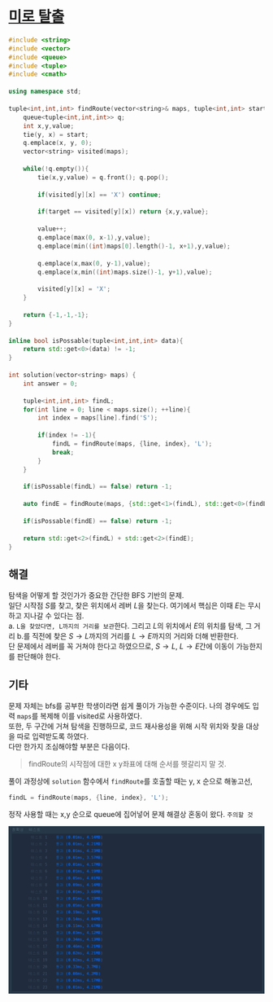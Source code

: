 # [미로 탈출](https://school.programmers.co.kr/learn/courses/30/lessons/159993?language=cpp)

```cpp
#include <string>
#include <vector>
#include <queue>
#include <tuple>
#include <cmath>

using namespace std;

tuple<int,int,int> findRoute(vector<string>& maps, tuple<int,int> start, const char target){
    queue<tuple<int,int,int>> q;
    int x,y,value;
    tie(y, x) = start;
    q.emplace(x, y, 0);
    vector<string> visited(maps);
    
    while(!q.empty()){
        tie(x,y,value) = q.front(); q.pop();
        
        if(visited[y][x] == 'X') continue;

        if(target == visited[y][x]) return {x,y,value};
        
        value++;
        q.emplace(max(0, x-1),y,value);
        q.emplace(min((int)maps[0].length()-1, x+1),y,value);

        q.emplace(x,max(0, y-1),value);
        q.emplace(x,min((int)maps.size()-1, y+1),value);
        
        visited[y][x] = 'X';
    }
    
    return {-1,-1,-1};
}

inline bool isPossable(tuple<int,int,int> data){
    return std::get<0>(data) != -1;
}

int solution(vector<string> maps) {
    int answer = 0;
    
    tuple<int,int,int> findL;
    for(int line = 0; line < maps.size(); ++line){
        int index = maps[line].find('S');
        
        if(index != -1){
            findL = findRoute(maps, {line, index}, 'L');
            break;
        }
    }
    
    if(isPossable(findL) == false) return -1;
    
    auto findE = findRoute(maps, {std::get<1>(findL), std::get<0>(findL)}, 'E');
    
    if(isPossable(findE) == false) return -1;
    
    return std::get<2>(findL) + std::get<2>(findE);
}
```

## 해결

탐색을 어떻게 할 것인가가 중요한 간단한 BFS 기반의 문제.  
일단 시작점 $S$를 찾고, 찾은 위치에서 레버 $L$을 찾는다. 여기에서 핵심은 이때 $E$는 무시하고 지나갈 수 있다는 점.  
a. `L을 찾았다면, L까지의 거리를 보관`한다. 그리고 $L$의 위치에서 $E$의 위치를 탐색, 그 거리 b.를 직전에 찾은  $S\rightarrow L$까지의 거리를 $L\rightarrow E$까지의 거리와 더해 반환한다.  
단 문제에서 레버를 꼭 거쳐야 한다고 하였으므로, $S\rightarrow L$, $L\rightarrow E$간에 이동이 가능한지를 판단해야 한다.

## 기타

문제 자체는 bfs를 공부한 학생이라면 쉽게 풀이가 가능한 수준이다. 나의 경우에도 입력 `maps`를 복제해 이를 visited로 사용하였다.  
또한, 두 구간에 거쳐 탐색을 진행하므로, 코드 재사용성을 위해 시작 위치와 찾을 대상을 따로 입력받도록 하였다.  
다만 한가지 조심해야할 부분은 다음이다.
> findRoute의 시작점에 대한 x y좌표에 대해 순서를 헷갈리지 말 것.

풀이 과정상에 `solution` 함수에서 `findRoute`를 호출할 때는 y, x 순으로 해놓고선,
```cpp
findL = findRoute(maps, {line, index}, 'L');
```
정작 사용할 때는 x,y 순으로 queue에 집어넣어 문제 해결상 혼동이 왔다. `주의할 것`

![](./images/2024-04-08-19-43-01.png)